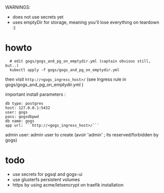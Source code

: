 
WARNINGS:
- does not use secrets yet
- uses emptyDir for storage, meaning you'll lose everything on teardown :)

# howto #

```
  # edit gogs/gogs_and_pg_on_emptydir.yml (captain obvious still, but..)
  kubectl apply -f gogs/gogs_and_pg_on_emptydir.yml
```

then visit ```http://<gogs_ingress_host>/``` (see Ingress rule in gogs/gogs_and_pg_on_emptydir.yml )

important install parameters :

```
db type: postgres
host: 127.0.0.1:5432
user: gogs
pass: gogsdbpwd
db name: gogs
app url: ```http://<gogs_ingress_host>/```
```

admin user: admin user to create (avoir 'admin' ; its reserved/forbidden by gogs)

# todo #

- use secrets for pgsql and gogs-ui
- use glusterfs persistent volumes
- https by using acme/letsencrypt on traefik installation

